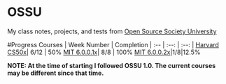 # OSSU
My class notes, projects, and tests from [Open Source Society University](https://github.com/open-source-society/computer-science)

#Progress
Courses | Week Number | Completion |
:-- | :--: | :--: |
[Harvard CS50x](https://www.edx.org/course/introduction-computer-science-harvardx-cs50x#!)| 6/12 | 50%
[MIT 6.0.0.1x](https://www.edx.org/course/introduction-computer-science-mitx-6-00-1x-5#!)| 8/8 | 100%
[MIT 6.0.0.2x](https://www.edx.org/course/introduction-computational-thinking-data-mitx-6-00-2x-3#!)|1/8|12.5%

**NOTE: At the time of starting I followed OSSU 1.0. The current courses may be different since that time.**

